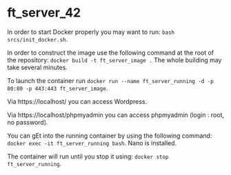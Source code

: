 # ft_server_42

In order to start Docker properly you may want to run:
   ```bash srcs/init_docker.sh```.

In order to construct the image use the following command at the root of the repository:
    ```docker build -t ft_server_image .``` 
The whole building may take several minutes.

To launch the container run 
    ```docker run --name ft_server_running -d -p 80:80 -p 443:443 ft_server_image```.

Via https://localhost/ you can access Wordpress.

Via https://localhost/phpmyadmin you can access phpmyadmin (login : root, no password).

You can gEt into the running container by using the following command: 
    ```docker exec -it ft_server_running bash```.
Nano is installed.

The container will run until you stop it using:
    ```docker stop ft_server_running```.
